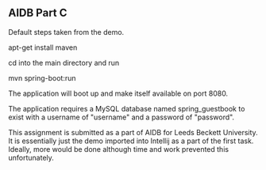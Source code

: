 AIDB Part C
--------------------------

Default steps taken from the demo.

apt-get install maven

cd into the main directory and run

mvn spring-boot:run

The application will boot up and make itself available on port 8080.

The application requires a MySQL database named spring_guestbook to exist with a username of "username" and a
password of "password".

This assignment is submitted as a part of AIDB for Leeds Beckett University. It is essentially just the demo imported into Intellij as a part of the first task. Ideally, more would be done although time and work prevented this unfortunately.
